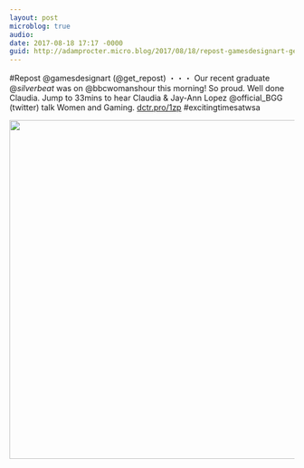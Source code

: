 ```yaml
---
layout: post
microblog: true
audio: 
date: 2017-08-18 17:17 -0000
guid: http://adamprocter.micro.blog/2017/08/18/repost-gamesdesignart-getrepostour.html
---
```

#Repost @gamesdesignart (@get_repost)
・・・
Our recent graduate @_silverbeat_ was on @bbcwomanshour this morning! So proud. Well done Claudia. Jump to 33mins to hear Claudia & Jay-Ann Lopez @official_BGG (twitter) talk Women and Gaming. [dctr.pro/1zp](http://dctr.pro/1zp) #excitingtimesatwsa

<img src="http://discursive.adamprocter.co.uk/uploads/2017/0f1906a5ca.jpg" width="600" height="600" />
